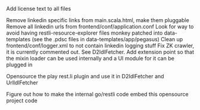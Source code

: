 Add license text to all files

Remove linkedin specific links from main.scala.html, make them pluggable
Remove all linkedin urls from frontend/conf/application.conf
Look for way to avoid having restli-resource-explorer files monkey patched into data-templates (see the .pdsc files in data-templates/app/pegasus)
Clean up frontend/conf/logger.xml to not contain linkedin logging stuff
Fix ZK crawler, it is currently commented out.  See D2IdlFetcher.
Add extension point so that the mixin loader can be used internally and a UI module for it can be plugged in

Opensource the play rest.li plugin and use it in D2IdlFetcher and UrlIdlFetcher

Figure out how to make the internal go/restli code embed this opensource project code

